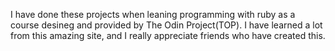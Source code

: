 I have done these projects when leaning programming with ruby as a course desineg and provided by The Odin Project(TOP). 
I have learned a lot from this amazing site, and I really appreciate friends who have created this.
